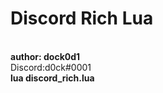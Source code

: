 <h1>Discord Rich Lua</h1><br>
<b>author: dock0d1</b><br> Discord:d0ck#0001<br>
<b>lua discord_rich.lua</b>
